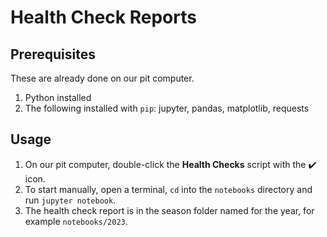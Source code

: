 # Health Check Reports

## Prerequisites
These are already done on our pit computer.

1. Python installed
2. The following installed with `pip`: jupyter, pandas, matplotlib, requests

## Usage

1. On our pit computer, double-click the **Health Checks** script with the ✔️ icon.
2. To start manually, open a terminal, `cd` into the `notebooks` directory and run `jupyter notebook`.
3. The health check report is in the season folder named for the year, for example `notebooks/2023`.
